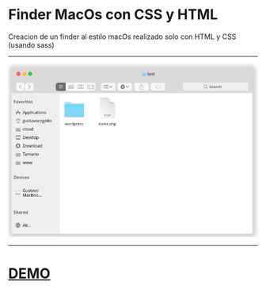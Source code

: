 <!-- header -->
# Finder MacOs con CSS y HTML

Creacion de un finder al estilo macOs realizado solo con HTML y CSS (usando sass)

---

![finder imagen](finder.png "finder")

---

# [DEMO](https://gac982.github.io/finder_mac_css.github.io/index.html "demo")

